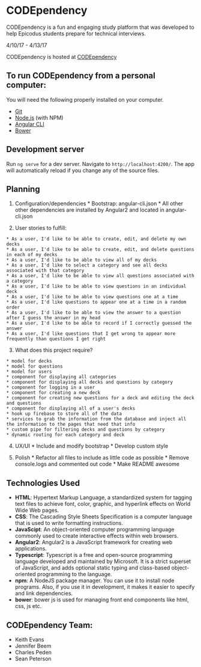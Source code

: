 # CODEpendency

CODEpendency is a fun and engaging study platform that was developed to help Epicodus students prepare for technical interviews.

4/10/17 - 4/13/17

CODEpendency is hosted at [CODEpendency](https://ptfc-dbccf.firebaseapp.com/)

## To run CODEpendency from a personal computer:


You will need the following properly installed on your computer.

* [Git](https://git-scm.com/)
* [Node.js](https://nodejs.org/) (with NPM)
* [Angular CLI](https://ember-cli.com/)
* [Bower](https://bower.io/)

## Development server

Run `ng serve` for a dev server. Navigate to `http://localhost:4200/`. The app will automatically reload if you change any of the source files.

## Planning

  1. Configuration/dependencies
    * Bootstrap: angular-cli.json
    * All other other dependencies are installed by Angular2 and located in angular-cli.json

  2. User stories to fulfill:

    * As a user, I'd like to be able to create, edit, and delete my own decks
    * As a user, I'd like to be able to create, edit, and delete questions in each of my decks
    * As a user, I'd like to be able to view all of my decks
    * As a user, I'd like to select a category and see all decks associated with that category
    * As a user, I'd like to be able to view all questions associated with a category
    * As a user, I'd like to be able to view questions in an individual deck
    * As a user, I'd like to be able to view questions one at a time
    * As a user, I'd like questions to appear one at a time in a random order
    * As a user, I'd like to be able to view the answer to a question after I guess the answer in my head
    * As a user, I'd like to be able to record if I correctly guessed the answer
    * As a user, I'd like questions that I get wrong to appear more frequently than questions I get right

  3. What does this project require?

    * model for decks
    * model for questions
    * model for users
    * component for displaying all categories
    * component for displaying all decks and questions by category
    * component for logging in a user
    * component for creating a new deck
    * component for creating new questions for a deck and editing the deck and questions
    * component for displaying all of a user's decks
    * hook up firebase to store all of the data
    * services to grab the information from the database and inject all the information to the pages that need that info
    * custom pipe for filtering decks and questions by category
    * dynamic routing for each category and deck

  4. UX/UI
    * Include and modify bootstrap
    * Develop custom style

  5. Polish
    * Refactor all files to include as little code as possible
    * Remove console.logs and commented out code
    * Make README awesome

## Technologies Used
  * **HTML**: Hypertext Markup Language, a standardized system for tagging text files to achieve font, color, graphic, and hyperlink effects on World Wide Web pages.
  * **CSS**: The Cascading Style Sheets Specification is a computer language that is used to write formatting instructions.
  * **JavaScipt**: An object-oriented computer programming language commonly used to create interactive effects within web browsers.
  * **Angular2**: Angular2 is a JavaScript framework for creating web applications.
  * **Typescript**: Typescript is a free and open-source programming language developed and maintained by Microsoft. It is a strict superset of JavaScript, and adds optional static typing and class-based object-oriented programming to the language.
  * **npm**: A NodeJS package manager. You can use it to install node programs. Also, if you use it in development, it makes it easier to specify and link dependencies.
  * **bower**: bower js is used for managing front end components like html, css, js etc.

## CODEpendency Team:
  * Keith Evans
  * Jennifer Beem
  * Charles Peden
  * Sean Peterson
